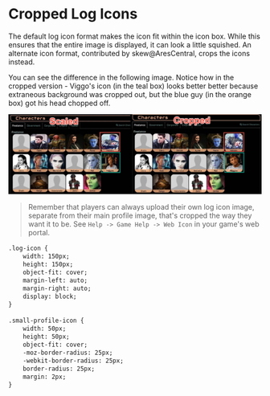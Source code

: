 # Cropped Log Icons

The default log icon format makes the icon fit within the icon box.  While this ensures that the entire image is displayed, it can look a little squished.  An alternate icon format, contributed by skew@AresCentral, crops the icons instead. 

You can see the difference in the following image.  Notice how in the cropped version - Viggo's icon (in the teal box) looks better better because extraneous background was cropped out, but the blue guy (in the orange box) got his head chopped off.

![Cropped vs Scaled Images](cropped-icons.jpg)

> Remember that players can always upload their own log icon image, separate from their main profile image, that's cropped the way they want it to be.  See `Help -> Game Help -> Web Icon` in your game's web portal.


    .log-icon {
        width: 150px;
        height: 150px;
        object-fit: cover;
        margin-left: auto;
        margin-right: auto;
        display: block;
    }

    .small-profile-icon {
        width: 50px;
        height: 50px;
        object-fit: cover;
        -moz-border-radius: 25px;
        -webkit-border-radius: 25px;
        border-radius: 25px;
        margin: 2px;
    }

